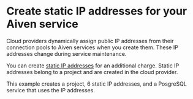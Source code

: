 # Create static IP addresses for your Aiven service

Cloud providers dynamically assign public IP addresses from their connection pools to Aiven services when you create them. These IP addresses change during service maintenance. 

You can create [static IP addresses](https://aiven.io/docs/platform/concepts/static-ips) for an additional charge. Static IP addresses belong to a project and are created in the cloud provider.

This example creates a project, 6 static IP addresses, and a PosgreSQL service that uses the IP addresses.